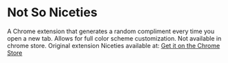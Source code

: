 Not So Niceties
========

A Chrome extension that generates a random compliment every time you open a new tab. Allows for full color scheme customization.
Not available in chrome store.
Original extension Niceties available at:
<a href="https://chrome.google.com/webstore/detail/niceties/glfjhfemgfaoeejgphcogkijdfdebffm">Get it on the Chrome Store</a>
